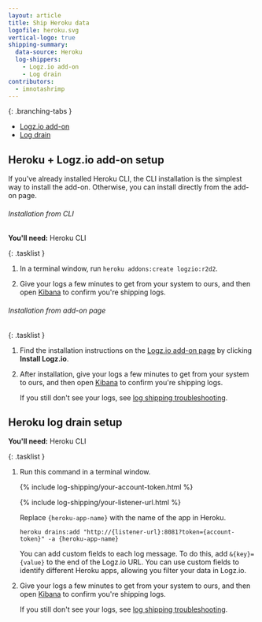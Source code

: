 ```yaml
---
layout: article
title: Ship Heroku data
logofile: heroku.svg
vertical-logo: true
shipping-summary:
  data-source: Heroku
  log-shippers:
    - Logz.io add-on
    - Log drain
contributors:
  - imnotashrimp
---
```


<div class="branching-container">

{: .branching-tabs }
  * [Logz.io add-on](#logzio-add-on-config)
  * [Log drain](#log-drain-config)


<div id="logzio-add-on-config">

## Heroku + Logz.io add-on setup

If you've already installed Heroku CLI, the CLI installation is the simplest way to install the add-on. Otherwise, you can install directly from the add-on page.

###### Installation from CLI

**You'll need:** Heroku CLI

{: .tasklist }
1. In a terminal window, run `heroku addons:create logzio:r2d2`.

2. Give your logs a few minutes to get from your system to ours, and then open [Kibana](https://app.logz.io/#/dashboard/kibana) to confirm you're shipping logs.

###### Installation from add-on page

{: .tasklist }
1. Find the installation instructions on the [Logz.io add-on page](https://elements.heroku.com/addons/logzio) by clicking **Install Logz.io**.

2. After installation, give your logs a few minutes to get from your system to ours, and then open [Kibana](https://app.logz.io/#/dashboard/kibana) to confirm you're shipping logs.

    If you still don't see your logs, see [log shipping troubleshooting]({{site.baseurl}}/user-guide/log-shipping/log-shipping-troubleshooting.html).

</div>


<div id="log-drain-config">

## Heroku log drain setup

**You'll need:** Heroku CLI

{: .tasklist }
1. Run this command in a terminal window.

    {% include log-shipping/your-account-token.html %}

    {% include log-shipping/your-listener-url.html %}

    Replace `{heroku-app-name}` with the name of the app in Heroku.

    ```shell
    heroku drains:add "http://{listener-url}:8081?token={account-token}" -a {heroku-app-name}
    ```

    You can add custom fields to each log message. To do this, add `&{key}={value}` to the end of the Logz.io URL. You can use custom fields to identify different Heroku apps, allowing you filter your data in Logz.io.

2. Give your logs a few minutes to get from your system to ours, and then open [Kibana](https://app.logz.io/#/dashboard/kibana) to confirm you're shipping logs.

   If you still don't see your logs, see [log shipping troubleshooting]({{site.baseurl}}/user-guide/log-shipping/log-shipping-troubleshooting.html).


</div>

</div>